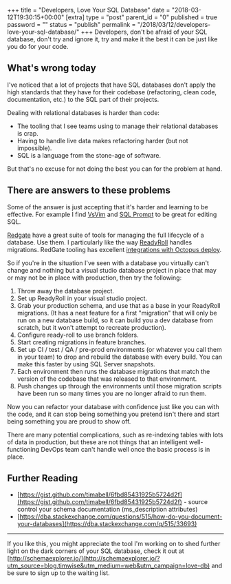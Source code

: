 +++
title = "Developers, Love Your SQL Database"
date = "2018-03-12T19:30:15+00:00"
[extra]
type = "post"
parent_id = "0"
published = true
password = ""
status = "publish"
permalink = "/2018/03/12/developers-love-your-sql-database/"
+++
Developers, don't be afraid of your SQL database, don't try and ignore it, try and make it the best it can be just like you do for your code.

## What's wrong today

I've noticed that a lot of projects that have SQL databases don't apply the high standards that they have for their codebase (refactoring, clean code, documentation, etc.) to the SQL part of their projects.

Dealing with relational databases is harder than code:

*   The tooling that I see teams using to manage their relational databases is crap.
*   Having to handle live data makes refactoring harder (but not impossible).
*   SQL is a language from the stone-age of software.

But that's no excuse for not doing the best you can for the problem at hand.

## There are answers to these problems

Some of the answer is just accepting that it's harder and learning to be effective. For example I find [VsVim](https://marketplace.visualstudio.com/items?itemName=JaredParMSFT.VsVim) and [SQL Prompt](https://www.red-gate.com/products/sql-development/sql-prompt/) to be great for editing SQL.

[Redgate](https://www.red-gate.com/) have a great suite of tools for managing the full lifecycle of a database. Use them. I particularly like the way [ReadyRoll](https://www.red-gate.com/products/sql-development/readyroll/) handles migrations. RedGate tooling has excellent [integrations with Octopus deploy](https://octopus.com/blog/database-deployments-with-octopus-and-redgate-sql-release).

So if you're in the situation I've seen with a database you virtually can't change and nothing but a visual studio database project in place that may or may not be in place with production, then try the following:

1.  Throw away the database project.
2.  Set up ReadyRoll in your visual studio project.
3.  Grab your production schema, and use that as a base in your ReadyRoll migrations. (It has a neat feature for a first "migration" that will only be run on a new database build, so it can build you a dev database from scratch, but it won't attempt to recreate production).
4.  Configure ready-roll to use branch folders.
5.  Start creating migrations in feature branches.
6.  Set up CI / test / QA / pre-prod environments (or whatever you call them in your team) to drop and rebuild the database with every build. You can make this faster by using SQL Server snapshots.
7.  Each environment then runs the database migrations that match the version of the codebase that was released to that environment.
8.  Push changes up through the environments until those migration scripts have been run so many times you are no longer afraid to run them.

Now you can refactor your database with confidence just like you can with the code, and it can stop being something you pretend isn't there and start being something you are proud to show off.

There are many potential complications, such as re-indexing tables with lots of data in production, but these are not things that an intelligent well-functioning DevOps team can't handle well once the basic process is in place.

## Further Reading

*   [https://gist.github.com/timabell/6fbd85431925b5724d2f](https://gist.github.com/timabell/6fbd85431925b5724d2f) - source control your schema documentation (ms_description attributes)
*   [https://dba.stackexchange.com/questions/515/how-do-you-document-your-databases](https://dba.stackexchange.com/q/515/33693)

* * *

If you like this, you might appreciate the tool I'm working on to shed further light on the dark corners of your SQL database, check it out at [http://schemaexplorer.io/](http://schemaexplorer.io/?utm_source=blog.timwise&utm_medium=web&utm_campaign=love-db) and be sure to sign up to the waiting list.
